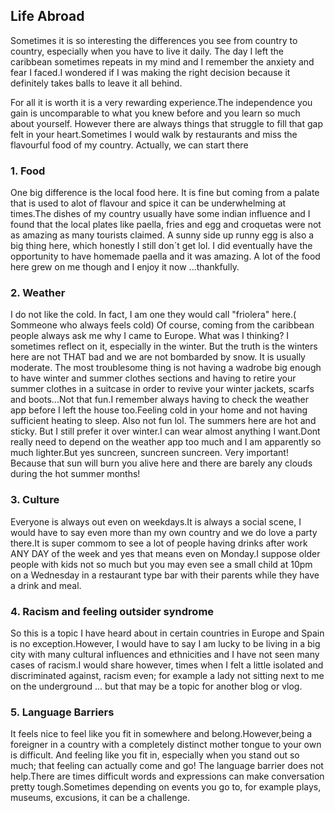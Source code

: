 ## Life Abroad

Sometimes it is so interesting the differences you see from country to country, especially when you have to live it daily. The day I left the caribbean sometimes repeats in my mind and I remember the anxiety and fear I faced.I wondered if I was making the right decision because it definitely takes balls to leave it all behind.

For all it is worth it is a very rewarding experience.The independence you gain is uncomparable to what you knew before and you learn so much about yourself. However there are always things that struggle to fill that gap felt in your heart.Sometimes I would walk by restaurants and miss the flavourful food of my country. Actually, we can start there

### 1. Food

One big difference is the local food here. It is fine but coming from a palate that is used to alot of flavour and spice it can be underwhelming at times.The dishes of my country usually have some indian influence and I found that the local plates like paella, fries and egg and croquetas were not as amazing as many tourists claimed. A sunny side up runny egg is also a big thing here, which honestly I still don´t get lol. I did eventually have the opportunity to have homemade paella and it was amazing. A lot of the food here grew on me though and I enjoy it now ...thankfully.

### 2. Weather

I do not like the cold. In fact, I am one they would call "friolera" here.( Sommeone who always feels cold) Of course, coming from the caribbean people always ask me why I came to Europe. What was I thinking? I sometimes reflect on it, especially in the winter. But the truth is the winters here are not THAT bad and we are not bombarded by
snow. It is usually moderate. The most troublesome thing is not having a wadrobe big enough to have winter and summer clothes sections and having to retire your summer clothes in a suitcase in order to revive your winter jackets, scarfs and boots...Not that fun.I remember always having to check the weather app before I left the house too.Feeling cold in your home and not having sufficient heating to sleep. Also not fun lol. The summers here are hot and sticky. But I still prefer it over winter.I can wear almost anything I want.Dont really need to depend on the weather app too much and I am apparently so much lighter.But yes suncreen, suncreen suncreen. Very important! Because
that sun will burn you alive here and there are barely any clouds during the hot summer months!

### 3. Culture

Everyone is always out even on weekdays.It is always a social scene, I would have to say even more than my own country and we do love a party there.It is super commom to see a lot of people having drinks after work ANY DAY of the week and yes that means even on Monday.I suppose older people with kids not so much but you may even see a small child
at 10pm on a Wednesday in a restaurant type bar with their parents while they have a drink and meal.

### 4. Racism and feeling outsider syndrome

So this is a topic I have heard about in certain countries in Europe and Spain is no exception.However, I would have to say I am lucky to be living in a big city with many cultural influences and ethnicities and I have not seen many cases of racism.I would share however, times when I felt a little isolated and discriminated against, racism even; for example a lady not sitting next to me on the underground ... but that may be a topic for another blog or vlog.

### 5. Language Barriers

It feels nice to feel like you fit in somewhere and belong.However,being a foreigner in a country with a completely distinct mother tongue to your own is difficult. And feeling like you fit in, especially when you stand out so much; that feeling can actually come and go! The language barrier does not help.There are times difficult words and expressions can make conversation pretty tough.Sometimes depending on events you go to, for example plays, museums, excusions, it can be a challenge.
